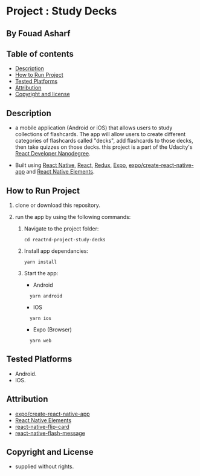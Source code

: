 # Project : Study Decks
## By  Fouad Asharf

## Table of contents
- [Description](#description)
- [How to Run Project](#how-to-run-project)
- [Tested Platforms](#tested-platforms)
- [Attribution](#attribution)
- [Copyright and license](#copyright-and-license)


## Description
- a mobile application (Android or iOS) that allows users to study collections of flashcards. The app will allow users to create different categories of flashcards called "decks", add flashcards to those decks, then take quizzes on those decks. this project is a part of the Udacity's [React Developer Nanodegree](https://www.udacity.com/course/react-nanodegree--nd019).

- Built using [React Native](https://reactnative.dev/), [React](https://reactjs.org/), [Redux](https://redux.js.org/), [Expo](https://expo.io/), [expo/create-react-native-app](https://github.com/expo/create-react-native-app) and [React Native Elements](https://react-native-elements.github.io/react-native-elements/).


## How to Run Project
1. clone or download this repository.
      
2. run the app by using the following commands:
      1. Navigate to the project folder:
          ```
          cd reactnd-project-study-decks
          ```
      2. Install app dependancies:
          ```
          yarn install
          ```
          
      3. Start the app:
            -  Android
          ```
            yarn android
          ```
            -  IOS
          ```
            yarn ios
          ```
            -  Expo (Browser)
          ```
            yarn web
          ```

## Tested Platforms
 - Android.
 - IOS.



## Attribution
* [expo/create-react-native-app](https://github.com/expo/create-react-native-app)
* [React Native Elements](https://react-native-elements.github.io/react-native-elements/)
* [react-native-flip-card](https://github.com/moschan/react-native-flip-card)
* [react-native-flash-message](https://github.com/lucasferreira/react-native-flash-message)



## Copyright and License
- supplied without rights.

